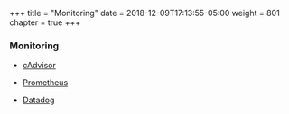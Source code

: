 +++
title = "Monitoring"
date = 2018-12-09T17:13:55-05:00
weight = 801
chapter = true
+++

### Monitoring

* [cAdvisor](https://github.com/google/cadvisor)

* [Prometheus](https://prometheus.io/)

* [Datadog](https://docs.datadoghq.com/integrations/kubernetes/)